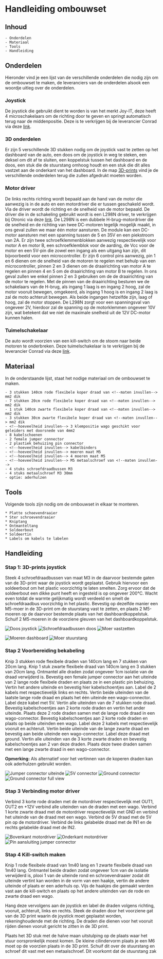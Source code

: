 <!--Hier komt in hoe ze de ombouwkit moeten maken-->
# Handleiding ombouwset

## Inhoud

    - Onderdelen
    - Materiaal
    - Tools
    - Handleiding

## Onderdelen

Hieronder vind je een lijst van de verschillende onderdelen die nodig zijn om de ombouwset te maken, de leveranciers van de onderdelen alsook een woordje uitleg over de onderdelen.

### Joystick

De joystick die gebruikt dient te worden is van het merkt Joy-IT, deze heeft 4 microschakelaars om de richting door te geven en springt automatisch terug naar de middenpositie. Deze is te verkrijgen bij de leverancier Conrad via deze [link](https://www.conrad.be/nl/p/joy-it-arcade-joystick-professional-8-invoerapparaat-geschikt-voor-arduino-banana-pi-cubieboard-pcduino-raspberry-p-1555268.html?utm_source=google&utm_medium=surfaces&utm_campaign=shopping-feed&utm_content=free-google-shopping-clicks&utm_term=1555268&refresh=true).

### 3D onderdelen

Er zijn 5 verschillende 3D stukken nodig om de joystick vast te zetten op het dashboard van de auto, een doos om de joystick in weg te steken, een deksel om dit af te sluiten, een koppelstuk tussen het dashboard en de doos, een stuk die de stuurstang omhoog houdt en een stuk die dit alles vastzet aan de onderkant van het dashboard. In de map [3D-prints](../3D-prints/) vind je de verschillende onderdelen terug die zullen afgedrukt moeten worden.

### Motor driver

De links rechts richting wordt bepaald aan de hand van de motor die aanwezig is in de auto en een motordriver die er tussen geschakeld wordt. Via de driver wordt de richting en de snelheid van de motor bepaald. De driver die in de schakeling gebruikt wordt is een L298N driver, te verkrijgen bij Otronic via deze [link](https://www.otronic.nl/nl/l298n-motor-driver-board-rood.html).
De L298N is een dubbele H-brug-motordriver die de snelheid en de richting van twee DC-motoren tegelijk mogelijk maakt, in ons geval zullen we maar één motor aansturen. De module kan een DC-motor aansturen met een spanning tussen de 5 en 35V en een piekstroom van 2A. Er zijn twee schroefklemmenblokken aanwezig respectievelijk voor motor A en motor B, een schroefklemblok voor de aarding, de Vcc voor de motor en een 5V-pin die zowel een ingang als een uitgang kan zijn, dit bijvoorbeeld voor een microcontroller. Er zijn 6 control pins aanwezig, pin 1 en 6 dienen om de snelheid van de motoren te regelen met behulp van een microcontroller, pinnen 2 en 3 dienen om de draairichting van motor A te regelen en pinnen 4 en 5 om de draairichting van motor B te regelen. In ons geval zullen we enkel pinnen 2 en 3 gebruiken om de de draairichting van de motor te regelen. Met de pinnen van de draairichting besturen we de schakelaars van de H-brug, als ingang 1 laag is en ingang 2 hoog, zal de motor vooruit bewegen, omgekeerd, als ingang 1 hoog is en ingang 2 laag is zal de moto achteruit bewegen. Als beide ingangen hetzelfde zijn, laag of hoog, zal de motor stoppen.
De L298N zorgt voor een spanningsval van ongeveer 2V, hierdoor zal de spanning op de motorklemmen ongeveer 10V zijn, wat betekent dat we niet de maximale snelheid uit de 12V DC-motor kunnen halen.
<!--Nog eens nakijken op correcte uitleg werking-->

### Tuimelschakelaar

De auto wordt voorzien van een kill-switch om de stoom naar beide motoren te onderbreken. Deze tuimelschakelaar is te verkrijgen bij de leverancier Conrad via deze [link](https://www.conrad.be/nl/p/tru-components-1587664-tc-r13-2-05-tuimelschakelaar-250-v-ac-1-5-a-1x-uit-aan-continu-1-stuk-s-1587664.html?utm_source=google&utm_medium=surfaces&utm_campaign=shopping-feed&utm_content=free-google-shopping-clicks&utm_term=1587664&adcampaign=google&tid=16860426636_pla-1587664&gad_source=1&gclid=CjwKCAiAivGuBhBEEiwAWiFmYbr98urP1hYvNQBoRcFG0IOoJQFPxab4w2YgbCKT6JE00yVvjM9n6RoC2s0QAvD_BwE).

## Materiaal

In de onderstaande lijst, staat het nodige materiaal om de ombouwset te maken.

    - 3 stukken 140cm rode flexibele koper draad van <!--maten invullen--> mm2 dik
    - 7 stukken 20cm rode flexibele koper draad van <!--maten invullen--> mm2 dik
    - 1 stuk 140cm zwarte flexibele koper draad van <!--maten invullen--> mm2 dik
    - 3 stukken 30cm zwarte flexibele koper draad van <!--maten invullen--> mm2 dik
    - <!--hoeveelheid invullen--> 3 klempositie wago geschikt voor geleiders met doorsnede van 4mm2
    - 8 kabelschoenen
    - 2 female jumper connector 
    - 2 plastiek behuizing pin connector
    - <!--hoeveelheid invullen--> kabelbinders
    - <!--hoeveelheid invullen--> moeren maat M5
    - <!--hoeveelheid invullen--> 4 moeren maat M5
    - <!--hoeveelheid invullen--> M5 metaalschroef van <!--maten invullen-->
    - 4 stuks schroefdraadbussen M3
    - 4 stuks metaalschroef M3 30mm
    - optie: aderhulzen 

## Tools

Volgende tools zijn nodig om de ombouwset in elkaar te monteren.

    * Platte schoevendraaier
    * Ster schroevendraaier
    * Kniptang
    * Ontmanteltang
    * Soldeerbout
    * Soldeertin
    * Labels om kabels te labelen

## Handleiding

### Stap 1: 3D-prints joystick

Steek 4 schroefdraadbussen van maat M3 in de daarvoor bestemde gaten van de 3D-print waar de joystick wordt geplaatst. Gebruik hiervoor een soldeerbout om het plastic voorzichtig te laten smelten. Zorg ervoor dat de soldeerbout een dikke punt heeft en ingesteld is op ongeveer 200°C. Wacht even totdat de warmte gelijkmatig wordt verdeeld en smelt de schroefdraadbus voorzichtig in het plastic.
Bevestig op dezelfde manier een M5-moer in de 3D-print om de stuurstang vast te zetten, en plaats 2 M5-moeren op de daarvoor bestemde plaats van het dashboardkoppelstuk. Schuif 2 M5-moeren in de voorziene gleuven van het dashboardkoppelstuk.

![Doos joystick](/Images/DoosJoystick.jpg "Doos met alle schroefdraadbussen")
![Schroefdraadbussen doos](/Images/SchroefdraadCloseUp.jpg "Close-up schroefdraadbussen")
![Moer vastzetten](/Images/VastzettenMoerSoldeerbout.jpg "Moer vastzetten met soldeerbout")
<!--Nog foto toevoegen van moeren gleuven-->
![Moeren dashboard](/Images/MoerenDashboardKoppelstuk.jpg "Vastgezette moeren dashboard koppelstuk")
![Moer stuurstang](/Images/MoerStuurstang.jpg "Vastgezette moer stuurstang")

### Stap 2 Voorbereiding bekabeling

Knip 3 stukken rode flexibele draden van 140cm lang en 7 stukken van 20cm lang. Knip 1 stuk zwarte flexibele draad van 140cm lang en 3 stukken van 20cm lang. Ontmantel alle draden zodat ongeveer 1cm isolatie van de draad verwijderd is.
Bevestig een female jumper connector aan het uiteinde van 2 lange rode flexibele draden en plaats ze in een plastic pin behuizing. Vertin het andere uiteinde en bevestig hier kabelschoentjes aan. Label de 2 kabels met respectievelijk links en rechts. Vertin beide uiteinden van de laatste lange rode draad en plaats het één uiteinde een wago-connector. Label deze kabel met 5V.
Vertin alle uiteinden van de 7 stukken rode draad. Bevestig kabelschoentjes aan 2 korte rode draden en vertin het ander uiteinde. Plaats deze 2 rode draden samen met de lange rode draad in een wago-connector. Bevestig kabelschoentjes aan 2 korte rode draden en plaats op beide uiteinden een wago. Label deze 2 kabels met respectievelijk vooruit en achteruit.
Vertin beide uiteinde van de lange zwarte draad en bevestig aan beide uiteinde een wago-connector. Label deze draad met ground.
Vertin alle uiteinden van de 3 korte zwarte draden en bevestig kabelschoentjes aan 2 van deze draden. Plaats deze twee draden samen met een lange zwarte draad in een wago-connector.

**Opmerking:**
Als alternatief voor het vertinnen van de koperen draden kan ook aderhulzen gebruikt worden.

![Jumper connector uiteinde](/Images/JumperConnector.jpg "Twee jumper connectors")
![5V connector](/Images/Wago5V.jpg "Wago om de 5V door te lussen")
![Ground connector](/Images/WagoGroundCloseUp.jpg "Wago om de ground door te lussen")
![Ground connector full view](/Images/WagoGroundFullView.jpg "Volledig beeld ground door lussen")

### Stap 3 Verbinding motor driver

Verbind 3 korte rode draden met de motordriver respectievelijk met OUT1, OUT2 en +12V verbind alle uiteinden van de draden met een wago.
Verbind 1 korte zwarte draad met de motordriver respectievelijk met GND en verbind het uiteinde van de draad met een wago.
Verbind de 5V draad met de 5V pin op de motordriver.
Verbind de links gelabelde draad met de IN1 en de rechts gelabelde draad met de IN2. <!--Nog te controleren-->

![Bovenkant motordriver](/Images/MotorDriverFront.jpg "Bovenaanzicht motordriver")
![Onderkant motordriver](/Images/MotorDriverBack.jpg "Onderaanzicht motordriver")
![Pin aansluiting jumper connector](/Images/ConnectIN1-IN2.jpg "Vooraanzicht motordriver")

### Stap 4 Kill-switch maken

Knip 1 rode flexibele draad van 1m40 lang en 1 zwarte flexibele draad van 1m40 lang. Ontmantel beide draden zodat ongeveer 1cm van de isolatie verwijderd is, plooi 1 van de uiteinde rond en schroevendraaier zodat dit uiteinde vertint kan worden in de vorm van een haakje, vertin de andere uiteinde of plaats er een aderhuls op.
Vijs de haakjes die gemaakt werden vast aan de kill-switch en plaats op het andere uiteinden van de rode en zwarte draad een wago.

<!--Dit klopt niet in logische opbouw van auto-->
Hang deze vervolgens aan de joystick en label de draden volgens richting, vooruit, achteruit, links en rechts. Steek de draden door het voorziene gat van de 3D print waarin de joystick moet geplaatst worden, rekeninghoudende met de richting. De draden die dienen voor het vooruit rijden dienen vooruit gericht te zitten in de 3D print.
<!--Dit stuk moet bij de handleiding voor installatie van ombouwkit-->
Plaats het 3D stuk met de halve maan uitstulping op de plaats waar het stuur oorspronkelijk moest komen. De kleine cilindervorm plaats je een M6 moet op de voorzien plaats in de 3D print. Schuif dit over de stuurstang en schroef dit vast met een metaalschroef. Dit voorkomt dat de stuurstang zak